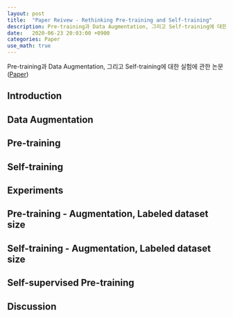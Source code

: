 ```yaml
---
layout: post
title:  "Paper Reivew - Rethinking Pre-training and Self-training"
description: Pre-training과 Data Augmentation, 그리고 Self-training에 대한 실험
date:   2020-06-23 20:03:00 +0900
categories: Paper
use_math: true
---
```

Pre-training과 Data Augmentation, 그리고 Self-training에 대한 실험에 관한 논문 ([Paper](https://arxiv.org/pdf/2006.06882v1.pdf))

## Introduction

## Data Augmentation

## Pre-training

## Self-training

## Experiments

## Pre-training - Augmentation, Labeled dataset size

## Self-training - Augmentation, Labeled dataset size

## Self-supervised Pre-training

## Discussion
